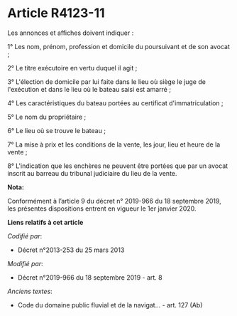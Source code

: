 # Article R4123-11

Les annonces et affiches doivent indiquer : 

1° Les nom, prénom, profession et domicile du poursuivant et de son avocat ; 

2° Le titre exécutoire en vertu duquel il agit ; 

3° L'élection de domicile par lui faite dans le lieu où siège le juge de l'exécution et dans le lieu où le bateau saisi est
amarré ; 

4° Les caractéristiques du bateau portées au certificat d'immatriculation ; 

5° Le nom du propriétaire ; 

6° Le lieu où se trouve le bateau ; 

7° La mise à prix et les conditions de la vente, les jour, lieu et heure de la vente ; 

8° L'indication que les enchères ne peuvent être portées que par un avocat inscrit au barreau du   tribunal judiciaire du
lieu de la vente.

**Nota:**

Conformément à l’article 9 du décret n° 2019-966 du 18 septembre 2019, les présentes dispositions entrent en vigueur le 1er
janvier 2020.

**Liens relatifs à cet article**

_Codifié par_:

  - Décret n°2013-253 du 25 mars 2013

_Modifié par_:

  - Décret n°2019-966 du 18 septembre 2019 - art. 8

_Anciens textes_:

  - Code du domaine public fluvial et de la navigat... - art. 127 (Ab)
